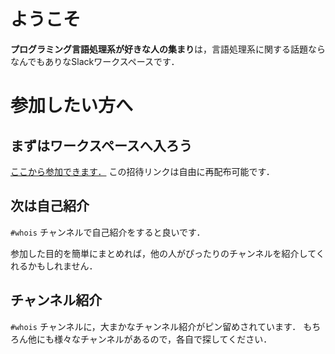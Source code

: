 # ようこそ

**プログラミング言語処理系が好きな人の集まり**は，言語処理系に関する話題ならなんでもありなSlackワークスペースです．

# 参加したい方へ

## まずはワークスペースへ入ろう

[ここから参加できます．](https://prog-lang-sys-ja.slack.com/join/shared_invite/enQtNjg2NDgxMjIwMTMzLTM1NDA1NTZiZTQxMjZiNWYwZTY1MTFkYzM3YmNmMDM4YmRlZDU5Njc3ZTJlNzQ5MmEwYTk0YjdjNWUyMTZhMjQ)
この招待リンクは自由に再配布可能です．

## 次は自己紹介

``#whois`` チャンネルで自己紹介をすると良いです．

参加した目的を簡単にまとめれば，他の人がぴったりのチャンネルを紹介してくれるかもしれません．

## チャンネル紹介

``#whois`` チャンネルに，大まかなチャンネル紹介がピン留めされています．
もちろん他にも様々なチャンネルがあるので，各自で探してください．
